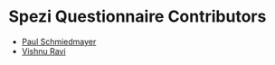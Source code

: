 <!--

This source file is part of the Stanford Spezi open-source project.

SPDX-FileCopyrightText: 2022 Stanford University and the project authors (see CONTRIBUTORS.md)

SPDX-License-Identifier: MIT
  
-->

Spezi Questionnaire Contributors
====================

* [Paul Schmiedmayer](https://github.com/PSchmiedmayer)
* [Vishnu Ravi](https://github.com/vishnuravi)
